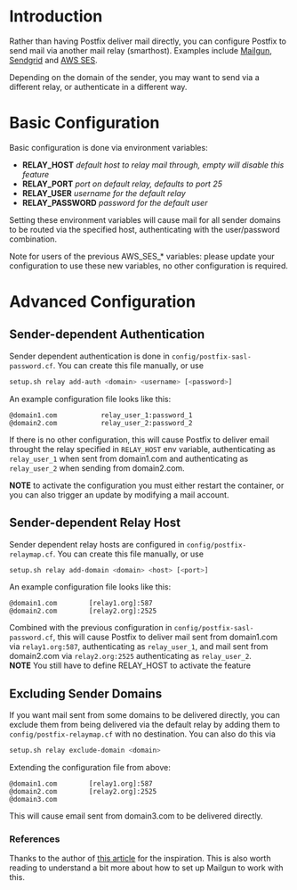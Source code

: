 # Introduction

Rather than having Postfix deliver mail directly, you can configure Postfix to send mail via another mail relay (smarthost). Examples include [Mailgun](https://www.mailgun.com/), [Sendgrid](https://sendgrid.com/) and [AWS SES](https://aws.amazon.com/ses/).

Depending on the domain of the sender, you may want to send via a different relay, or authenticate in a different way.

# Basic Configuration

Basic configuration is done via environment variables:

* **RELAY_HOST** _default host to relay mail through, empty will disable this feature_
* **RELAY_PORT** _port on default relay, defaults to port 25_
* **RELAY_USER** _username for the default relay_
* **RELAY_PASSWORD** _password for the default user_

Setting these environment variables will cause mail for all sender domains to be routed via the specified host, authenticating with the user/password combination.

Note for users of the previous AWS_SES_* variables: please update your configuration to use these new variables, no other configuration is required.

# Advanced Configuration
## Sender-dependent Authentication

Sender dependent authentication is done in `config/postfix-sasl-password.cf`. You can create this file manually, or use 

```bash
setup.sh relay add-auth <domain> <username> [<password>]
```

An example configuration file looks like this:

```
@domain1.com           relay_user_1:password_1
@domain2.com           relay_user_2:password_2
```

If there is no other configuration, this will cause Postfix to deliver email throught the relay specified in `RELAY_HOST` env variable, authenticating as `relay_user_1` when sent from domain1.com and authenticating as `relay_user_2` when sending from domain2.com.

**NOTE** to activate the configuration you must either restart the container, or you can also trigger an update by modifying a mail account.

## Sender-dependent Relay Host

Sender dependent relay hosts are configured in `config/postfix-relaymap.cf`. You can create this file manually, or use

```bash
setup.sh relay add-domain <domain> <host> [<port>]
```

An example configuration file looks like this:

```
@domain1.com        [relay1.org]:587
@domain2.com        [relay2.org]:2525
```

Combined with the previous configuration in `config/postfix-sasl-password.cf`, this will cause Postfix to deliver mail sent from domain1.com via `relay1.org:587`, authenticating as `relay_user_1`, and mail sent from domain2.com via `relay2.org:2525` authenticating as `relay_user_2`.  
**NOTE** You still have to define RELAY_HOST to activate the feature

## Excluding Sender Domains

If you want mail sent from some domains to be delivered directly, you can exclude them from being delivered via the default relay by adding them to `config/postfix-relaymap.cf` with no destination. You can also do this via 

```bash
setup.sh relay exclude-domain <domain>
```

Extending the configuration file from above:

```
@domain1.com        [relay1.org]:587
@domain2.com        [relay2.org]:2525
@domain3.com
```

This will cause email sent from domain3.com to be delivered directly.

### References

Thanks to the author of [this article][1] for the inspiration. This is also worth reading to understand a bit more about how to set up Mailgun to work with this.

[1]: https://community.rackspace.com/products/f/email-products-forum/3897/how-to-setup-postfix-with-a-mailgun-smtp-relay-when-using-multiple-domains


